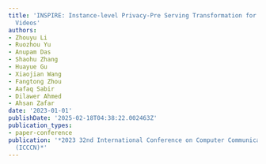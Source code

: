 ```yaml
---
title: 'INSPIRE: Instance-level Privacy-Pre Serving Transformation for Vehicular Camera
  Videos'
authors:
- Zhouyu Li
- Ruozhou Yu
- Anupam Das
- Shaohu Zhang
- Huayue Gu
- Xiaojian Wang
- Fangtong Zhou
- Aafaq Sabir
- Dilawer Ahmed
- Ahsan Zafar
date: '2023-01-01'
publishDate: '2025-02-18T04:38:22.002463Z'
publication_types:
- paper-conference
publication: '*2023 32nd International Conference on Computer Communications and Networks
  (ICCCN)*'
---
```

